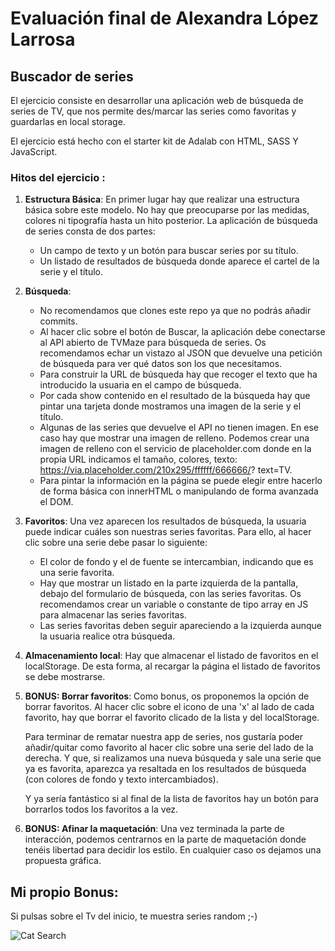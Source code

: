 # Evaluación final de Alexandra López Larrosa

## Buscador de series

El ejercicio consiste en desarrollar una aplicación web de búsqueda de series de TV, que nos permite
des/marcar las series como favoritas y guardarlas en local storage.

El ejercicio está hecho con el starter kit de Adalab con HTML, SASS Y JavaScript.

### Hitos del ejercicio :

1. **Estructura Básica**: 
   En primer lugar hay que realizar una estructura básica sobre este modelo. No hay que preocuparse por las
   medidas, colores ni tipografía hasta un hito posterior.
   La aplicación de búsqueda de series consta de dos partes:
   - Un campo de texto y un botón para buscar series por su título.
   - Un listado de resultados de búsqueda donde aparece el cartel de la serie y el título.


2. **Búsqueda**:
   - No recomendamos que clones este repo ya que no podrás añadir commits.
   - Al hacer clic sobre el botón de Buscar, la aplicación debe conectarse al API abierto de TVMaze para
   búsqueda de series. Os recomendamos echar un vistazo al JSON que devuelve una petición de
   búsqueda para ver qué datos son los que necesitamos.
   - Para construir la URL de búsqueda hay que recoger el texto que ha introducido la usuaria en el campo
   de búsqueda.
   - Por cada show contenido en el resultado de la búsqueda hay que pintar una tarjeta donde mostramos
   una imagen de la serie y el título.
   - Algunas de las series que devuelve el API no tienen imagen. En ese caso hay que mostrar una imagen
   de relleno. Podemos crear una imagen de relleno con el servicio de placeholder.com donde en la
   propia URL indicamos el tamaño, colores, texto: https://via.placeholder.com/210x295/ffffff/666666/?
   text=TV.
   - Para pintar la información en la página se puede elegir entre hacerlo de forma básica con innerHTML o
   manipulando de forma avanzada el DOM.

3. **Favoritos**:
   Una vez aparecen los resultados de búsqueda, la usuaria puede indicar cuáles son nuestras series favoritas.
   Para ello, al hacer clic sobre una serie debe pasar lo siguiente:
   - El color de fondo y el de fuente se intercambian, indicando que es una serie favorita.
   - Hay que mostrar un listado en la parte izquierda de la pantalla, debajo del formulario de búsqueda, con
   las series favoritas. Os recomendamos crear un variable o constante de tipo array en JS para almacenar
   las series favoritas.
   - Las series favoritas deben seguir apareciendo a la izquierda aunque la usuaria realice otra búsqueda.

4. **Almacenamiento local**:
   Hay que almacenar el listado de favoritos en el localStorage. De esta forma, al recargar la página el listado de
   favoritos se debe mostrarse.

5. **BONUS: Borrar favoritos**:
   Como bonus, os proponemos la opción de borrar favoritos. Al hacer clic sobre el icono de una 'x' al lado de
   cada favorito, hay que borrar el favorito clicado de la lista y del localStorage.

   Para terminar de rematar nuestra app de series, nos gustaría poder añadir/quitar como favorito al hacer clic
   sobre una serie del lado de la derecha. Y que, si realizamos una nueva búsqueda y sale una serie que ya es
   favorita, aparezca ya resaltada en los resultados de búsqueda (con colores de fondo y texto intercambiados).

   Y ya sería fantástico si al final de la lista de favoritos hay un botón para borrarlos todos los favoritos a la vez.

6. **BONUS: Afinar la maquetación**:
Una vez terminada la parte de interacción, podemos centrarnos en la parte de maquetación donde tenéis
libertad para decidir los estilo. En cualquier caso os dejamos una propuesta gráfica.



## Mi propio Bonus:

Si pulsas sobre el Tv del inicio, te muestra series random ;-)

![Cat Search](https://github.com/Adalab/modulo-2-evaluacion-final-SandraLarrosa/blob/master/src/images/cats-search.gif)

